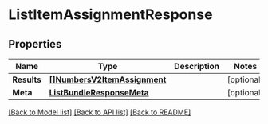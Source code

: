 # ListItemAssignmentResponse

## Properties

Name | Type | Description | Notes
------------ | ------------- | ------------- | -------------
**Results** | [**[]NumbersV2ItemAssignment**](NumbersV2ItemAssignment.md) |  |[optional] 
**Meta** | [**ListBundleResponseMeta**](ListBundleResponseMeta.md) |  |[optional] 

[[Back to Model list]](../README.md#documentation-for-models) [[Back to API list]](../README.md#documentation-for-api-endpoints) [[Back to README]](../README.md)


